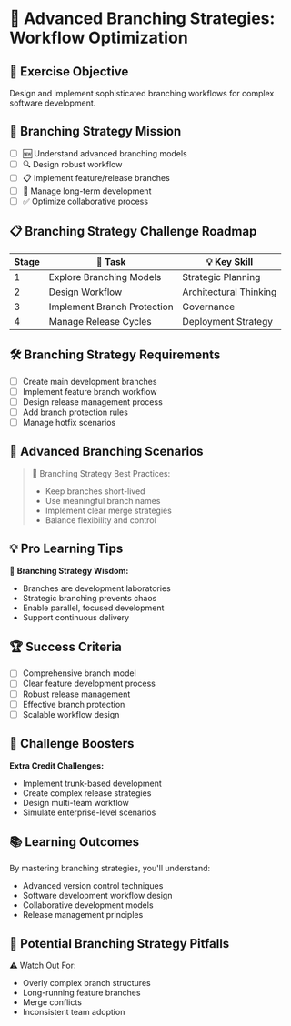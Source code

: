 # 🌳 Advanced Branching Strategies: Workflow Optimization

## 🎯 Exercise Objective
Design and implement sophisticated branching workflows for complex software development.

## 🚀 Branching Strategy Mission
- [ ] 🆕 Understand advanced branching models
- [ ] 🔍 Design robust workflow
- [ ] 📋 Implement feature/release branches
- [ ] 🧩 Manage long-term development
- [ ] ✅ Optimize collaborative process

## 📋 Branching Strategy Challenge Roadmap
| Stage | 🌟 Task | 💡 Key Skill |
|-------|---------|--------------|
| 1 | Explore Branching Models | Strategic Planning |
| 2 | Design Workflow | Architectural Thinking |
| 3 | Implement Branch Protection | Governance |
| 4 | Manage Release Cycles | Deployment Strategy |

## 🛠 Branching Strategy Requirements
- [ ] Create main development branches
- [ ] Implement feature branch workflow
- [ ] Design release management process
- [ ] Add branch protection rules
- [ ] Manage hotfix scenarios

## 🔬 Advanced Branching Scenarios
> 🚦 Branching Strategy Best Practices:
> - Keep branches short-lived
> - Use meaningful branch names
> - Implement clear merge strategies
> - Balance flexibility and control

## 💡 Pro Learning Tips
🌈 **Branching Strategy Wisdom:**
- Branches are development laboratories
- Strategic branching prevents chaos
- Enable parallel, focused development
- Support continuous delivery

## 🏆 Success Criteria
- [ ] Comprehensive branch model
- [ ] Clear feature development process
- [ ] Robust release management
- [ ] Effective branch protection
- [ ] Scalable workflow design

## 🌟 Challenge Boosters
**Extra Credit Challenges:**
- Implement trunk-based development
- Create complex release strategies
- Design multi-team workflow
- Simulate enterprise-level scenarios

## 📚 Learning Outcomes
By mastering branching strategies, you'll understand:
- Advanced version control techniques
- Software development workflow design
- Collaborative development models
- Release management principles

## 🚧 Potential Branching Strategy Pitfalls
⚠️ Watch Out For:
- Overly complex branch structures
- Long-running feature branches
- Merge conflicts
- Inconsistent team adoption
